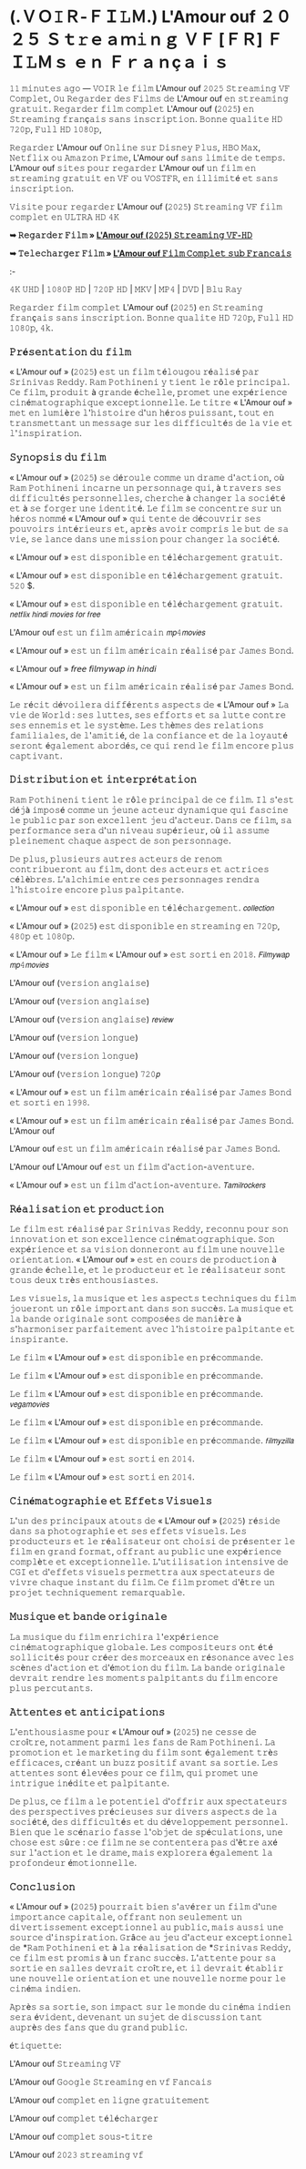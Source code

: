 # (.ＶＯ𝙸Ｒ-ＦＩ𝙻Ｍ.) L'Amour ouf ２０２５ Ｓｔ𝚛ｅａｍ𝚒ｎｇ ＶＦ [ＦＲ] ＦＩ𝙻Ｍｓ ｅｎ Ｆｒａｎçａｉｓ

𝟷𝟷 𝚖𝚒𝚗𝚞𝚝𝚎𝚜 𝚊𝚐𝚘 — 𝚅𝙾𝙸𝚁 𝚕𝚎 𝚏𝚒𝚕𝚖 L'Amour ouf 𝟸𝟶𝟸𝟻 𝚂𝚝𝚛𝚎𝚊𝚖𝚒𝚗𝚐 𝚅𝙵 𝙲𝚘𝚖𝚙𝚕𝚎𝚝, 𝙾𝚞 𝚁𝚎𝚐𝚊𝚛𝚍𝚎𝚛 𝚍𝚎𝚜 𝙵𝚒𝚕𝚖𝚜 𝚍𝚎 L'Amour ouf 𝚎𝚗 𝚜𝚝𝚛𝚎𝚊𝚖𝚒𝚗𝚐 𝚐𝚛𝚊𝚝𝚞𝚒𝚝. 𝚁𝚎𝚐𝚊𝚛𝚍𝚎𝚛 𝚏𝚒𝚕𝚖 𝚌𝚘𝚖𝚙𝚕𝚎𝚝 L'Amour ouf (𝟸𝟶𝟸𝟻) 𝚎𝚗 𝚂𝚝𝚛𝚎𝚊𝚖𝚒𝚗𝚐 𝚏𝚛𝚊𝚗ç𝚊𝚒𝚜 𝚜𝚊𝚗𝚜 𝚒𝚗𝚜𝚌𝚛𝚒𝚙𝚝𝚒𝚘𝚗. 𝙱𝚘𝚗𝚗𝚎 𝚚𝚞𝚊𝚕𝚒𝚝𝚎 𝙷𝙳 𝟽𝟸𝟶𝚙, 𝙵𝚞𝚕𝚕 𝙷𝙳 𝟷𝟶𝟾𝟶𝚙,

𝚁𝚎𝚐𝚊𝚛𝚍𝚎𝚛 L'Amour ouf 𝙾𝚗𝚕𝚒𝚗𝚎 𝚜𝚞𝚛 𝙳𝚒𝚜𝚗𝚎𝚢 𝙿𝚕𝚞𝚜, 𝙷𝙱𝙾 𝙼𝚊𝚡, 𝙽𝚎𝚝𝚏𝚕𝚒𝚡 𝚘𝚞 𝙰𝚖𝚊𝚣𝚘𝚗 𝙿𝚛𝚒𝚖𝚎, L'Amour ouf 𝚜𝚊𝚗𝚜 𝚕𝚒𝚖𝚒𝚝𝚎 𝚍𝚎 𝚝𝚎𝚖𝚙𝚜. L'Amour ouf 𝚜𝚒𝚝𝚎𝚜 𝚙𝚘𝚞𝚛 𝚛𝚎𝚐𝚊𝚛𝚍𝚎𝚛 L'Amour ouf 𝚞𝚗 𝚏𝚒𝚕𝚖 𝚎𝚗 𝚜𝚝𝚛𝚎𝚊𝚖𝚒𝚗𝚐 𝚐𝚛𝚊𝚝𝚞𝚒𝚝 𝚎𝚗 𝚅𝙵 𝚘𝚞 𝚅𝙾𝚂𝚃𝙵𝚁, 𝚎𝚗 𝚒𝚕𝚕𝚒𝚖𝚒𝚝é 𝚎𝚝 𝚜𝚊𝚗𝚜 𝚒𝚗𝚜𝚌𝚛𝚒𝚙𝚝𝚒𝚘𝚗.

𝚅𝚒𝚜𝚒𝚝𝚎 𝚙𝚘𝚞𝚛 𝚛𝚎𝚐𝚊𝚛𝚍𝚎𝚛 L'Amour ouf (𝟸𝟶𝟸𝟻) 𝚂𝚝𝚛𝚎𝚊𝚖𝚒𝚗𝚐 𝚅𝙵 𝚏𝚒𝚕𝚖 𝚌𝚘𝚖𝚙𝚕𝚎𝚝 𝚎𝚗 𝚄𝙻𝚃𝚁𝙰 𝙷𝙳 𝟺𝙺

**➥ 𝚁𝚎𝚐𝚊𝚛𝚍𝚎𝚛 𝙵𝚒𝚕𝚖 » [L'Amour ouf (𝟸𝟶𝟸𝟻) 𝚂𝚝𝚛𝚎𝚊𝚖𝚒𝚗𝚐 𝚅𝙵-𝙷𝙳](https://tinyurl.com/kjvcb9fn)**

**➥ 𝚃𝚎𝚕𝚎𝚌𝚑𝚊𝚛𝚐𝚎𝚛 𝙵𝚒𝚕𝚖 » [L'Amour ouf 𝙵𝚒𝚕𝚖 𝙲𝚘𝚖𝚙𝚕𝚎𝚝 𝚜𝚞𝚋 𝙵𝚛𝚊𝚗𝚌𝚊𝚒𝚜](https://tinyurl.com/kjvcb9fn)**

:-

𝟺𝙺 𝚄𝙷𝙳 | 𝟷𝟶𝟾𝟶𝙿 𝙷𝙳 | 𝟽𝟸𝟶𝙿 𝙷𝙳 | 𝙼𝙺𝚅 | 𝙼𝙿𝟺 | 𝙳𝚅𝙳 | 𝙱𝚕𝚞 𝚁𝚊𝚢

𝚁𝚎𝚐𝚊𝚛𝚍𝚎𝚛 𝚏𝚒𝚕𝚖 𝚌𝚘𝚖𝚙𝚕𝚎𝚝 L'Amour ouf (𝟸𝟶𝟸𝟻) 𝚎𝚗 𝚂𝚝𝚛𝚎𝚊𝚖𝚒𝚗𝚐 𝚏𝚛𝚊𝚗ç𝚊𝚒𝚜 𝚜𝚊𝚗𝚜 𝚒𝚗𝚜𝚌𝚛𝚒𝚙𝚝𝚒𝚘𝚗. 𝙱𝚘𝚗𝚗𝚎 𝚚𝚞𝚊𝚕𝚒𝚝𝚎 𝙷𝙳 𝟽𝟸𝟶𝚙, 𝙵𝚞𝚕𝚕 𝙷𝙳 𝟷𝟶𝟾𝟶𝚙, 𝟺𝚔.

### 𝙿𝚛é𝚜𝚎𝚗𝚝𝚊𝚝𝚒𝚘𝚗 𝚍𝚞 𝚏𝚒𝚕𝚖

« L'Amour ouf » (𝟸𝟶𝟸𝟻) 𝚎𝚜𝚝 𝚞𝚗 𝚏𝚒𝚕𝚖 𝚝é𝚕𝚘𝚞𝚐𝚘𝚞 𝚛é𝚊𝚕𝚒𝚜é 𝚙𝚊𝚛 𝚂𝚛𝚒𝚗𝚒𝚟𝚊𝚜 𝚁𝚎𝚍𝚍𝚢. 𝚁𝚊𝚖 𝙿𝚘𝚝𝚑𝚒𝚗𝚎𝚗𝚒 𝚢 𝚝𝚒𝚎𝚗𝚝 𝚕𝚎 𝚛ô𝚕𝚎 𝚙𝚛𝚒𝚗𝚌𝚒𝚙𝚊𝚕. 𝙲𝚎 𝚏𝚒𝚕𝚖, 𝚙𝚛𝚘𝚍𝚞𝚒𝚝 à 𝚐𝚛𝚊𝚗𝚍𝚎 é𝚌𝚑𝚎𝚕𝚕𝚎, 𝚙𝚛𝚘𝚖𝚎𝚝 𝚞𝚗𝚎 𝚎𝚡𝚙é𝚛𝚒𝚎𝚗𝚌𝚎 𝚌𝚒𝚗é𝚖𝚊𝚝𝚘𝚐𝚛𝚊𝚙𝚑𝚒𝚚𝚞𝚎 𝚎𝚡𝚌𝚎𝚙𝚝𝚒𝚘𝚗𝚗𝚎𝚕𝚕𝚎. 𝙻𝚎 𝚝𝚒𝚝𝚛𝚎 « L'Amour ouf » 𝚖𝚎𝚝 𝚎𝚗 𝚕𝚞𝚖𝚒è𝚛𝚎 𝚕'𝚑𝚒𝚜𝚝𝚘𝚒𝚛𝚎 𝚍'𝚞𝚗 𝚑é𝚛𝚘𝚜 𝚙𝚞𝚒𝚜𝚜𝚊𝚗𝚝, 𝚝𝚘𝚞𝚝 𝚎𝚗 𝚝𝚛𝚊𝚗𝚜𝚖𝚎𝚝𝚝𝚊𝚗𝚝 𝚞𝚗 𝚖𝚎𝚜𝚜𝚊𝚐𝚎 𝚜𝚞𝚛 𝚕𝚎𝚜 𝚍𝚒𝚏𝚏𝚒𝚌𝚞𝚕𝚝é𝚜 𝚍𝚎 𝚕𝚊 𝚟𝚒𝚎 𝚎𝚝 𝚕'𝚒𝚗𝚜𝚙𝚒𝚛𝚊𝚝𝚒𝚘𝚗.

### 𝚂𝚢𝚗𝚘𝚙𝚜𝚒𝚜 𝚍𝚞 𝚏𝚒𝚕𝚖

« L'Amour ouf » (𝟸𝟶𝟸𝟻) 𝚜𝚎 𝚍é𝚛𝚘𝚞𝚕𝚎 𝚌𝚘𝚖𝚖𝚎 𝚞𝚗 𝚍𝚛𝚊𝚖𝚎 𝚍'𝚊𝚌𝚝𝚒𝚘𝚗, 𝚘ù 𝚁𝚊𝚖 𝙿𝚘𝚝𝚑𝚒𝚗𝚎𝚗𝚒 𝚒𝚗𝚌𝚊𝚛𝚗𝚎 𝚞𝚗 𝚙𝚎𝚛𝚜𝚘𝚗𝚗𝚊𝚐𝚎 𝚚𝚞𝚒, à 𝚝𝚛𝚊𝚟𝚎𝚛𝚜 𝚜𝚎𝚜 𝚍𝚒𝚏𝚏𝚒𝚌𝚞𝚕𝚝é𝚜 𝚙𝚎𝚛𝚜𝚘𝚗𝚗𝚎𝚕𝚕𝚎𝚜, 𝚌𝚑𝚎𝚛𝚌𝚑𝚎 à 𝚌𝚑𝚊𝚗𝚐𝚎𝚛 𝚕𝚊 𝚜𝚘𝚌𝚒é𝚝é 𝚎𝚝 à 𝚜𝚎 𝚏𝚘𝚛𝚐𝚎𝚛 𝚞𝚗𝚎 𝚒𝚍𝚎𝚗𝚝𝚒𝚝é. 𝙻𝚎 𝚏𝚒𝚕𝚖 𝚜𝚎 𝚌𝚘𝚗𝚌𝚎𝚗𝚝𝚛𝚎 𝚜𝚞𝚛 𝚞𝚗 𝚑é𝚛𝚘𝚜 𝚗𝚘𝚖𝚖é « L'Amour ouf » 𝚚𝚞𝚒 𝚝𝚎𝚗𝚝𝚎 𝚍𝚎 𝚍é𝚌𝚘𝚞𝚟𝚛𝚒𝚛 𝚜𝚎𝚜 𝚙𝚘𝚞𝚟𝚘𝚒𝚛𝚜 𝚒𝚗𝚝é𝚛𝚒𝚎𝚞𝚛𝚜 𝚎𝚝, 𝚊𝚙𝚛è𝚜 𝚊𝚟𝚘𝚒𝚛 𝚌𝚘𝚖𝚙𝚛𝚒𝚜 𝚕𝚎 𝚋𝚞𝚝 𝚍𝚎 𝚜𝚊 𝚟𝚒𝚎, 𝚜𝚎 𝚕𝚊𝚗𝚌𝚎 𝚍𝚊𝚗𝚜 𝚞𝚗𝚎 𝚖𝚒𝚜𝚜𝚒𝚘𝚗 𝚙𝚘𝚞𝚛 𝚌𝚑𝚊𝚗𝚐𝚎𝚛 𝚕𝚊 𝚜𝚘𝚌𝚒é𝚝é.

« L'Amour ouf » 𝚎𝚜𝚝 𝚍𝚒𝚜𝚙𝚘𝚗𝚒𝚋𝚕𝚎 𝚎𝚗 𝚝é𝚕é𝚌𝚑𝚊𝚛𝚐𝚎𝚖𝚎𝚗𝚝 𝚐𝚛𝚊𝚝𝚞𝚒𝚝.

« L'Amour ouf » 𝚎𝚜𝚝 𝚍𝚒𝚜𝚙𝚘𝚗𝚒𝚋𝚕𝚎 𝚎𝚗 𝚝é𝚕é𝚌𝚑𝚊𝚛𝚐𝚎𝚖𝚎𝚗𝚝 𝚐𝚛𝚊𝚝𝚞𝚒𝚝. 𝟻𝟸𝟶 $.

« L'Amour ouf » 𝚎𝚜𝚝 𝚍𝚒𝚜𝚙𝚘𝚗𝚒𝚋𝚕𝚎 𝚎𝚗 𝚝é𝚕é𝚌𝚑𝚊𝚛𝚐𝚎𝚖𝚎𝚗𝚝 𝚐𝚛𝚊𝚝𝚞𝚒𝚝. 𝘯𝘦𝘵𝘧𝘭𝘪𝘹 𝘩𝘪𝘯𝘥𝘪 𝘮𝘰𝘷𝘪𝘦𝘴 𝘧𝘰𝘳 𝘧𝘳𝘦𝘦

L'Amour ouf 𝚎𝚜𝚝 𝚞𝚗 𝚏𝚒𝚕𝚖 𝚊𝚖é𝚛𝚒𝚌𝚊𝚒𝚗 𝘮𝘱𝟺𝘮𝘰𝘷𝘪𝘦𝘴

« L'Amour ouf » 𝚎𝚜𝚝 𝚞𝚗 𝚏𝚒𝚕𝚖 𝚊𝚖é𝚛𝚒𝚌𝚊𝚒𝚗 𝚛é𝚊𝚕𝚒𝚜é 𝚙𝚊𝚛 𝙹𝚊𝚖𝚎𝚜 𝙱𝚘𝚗𝚍.

« L'Amour ouf » 𝘧𝘳𝘦𝘦 𝘧𝘪𝘭𝘮𝘺𝘸𝘢𝘱 𝘪𝘯 𝘩𝘪𝘯𝘥𝘪

« L'Amour ouf » 𝚎𝚜𝚝 𝚞𝚗 𝚏𝚒𝚕𝚖 𝚊𝚖é𝚛𝚒𝚌𝚊𝚒𝚗 𝚛é𝚊𝚕𝚒𝚜é 𝚙𝚊𝚛 𝙹𝚊𝚖𝚎𝚜 𝙱𝚘𝚗𝚍.

𝙻𝚎 𝚛é𝚌𝚒𝚝 𝚍é𝚟𝚘𝚒𝚕𝚎𝚛𝚊 𝚍𝚒𝚏𝚏é𝚛𝚎𝚗𝚝𝚜 𝚊𝚜𝚙𝚎𝚌𝚝𝚜 𝚍𝚎 « L'Amour ouf » 𝙻𝚊 𝚟𝚒𝚎 𝚍𝚎 𝚆𝚘𝚛𝚕𝚍 : 𝚜𝚎𝚜 𝚕𝚞𝚝𝚝𝚎𝚜, 𝚜𝚎𝚜 𝚎𝚏𝚏𝚘𝚛𝚝𝚜 𝚎𝚝 𝚜𝚊 𝚕𝚞𝚝𝚝𝚎 𝚌𝚘𝚗𝚝𝚛𝚎 𝚜𝚎𝚜 𝚎𝚗𝚗𝚎𝚖𝚒𝚜 𝚎𝚝 𝚕𝚎 𝚜𝚢𝚜𝚝è𝚖𝚎. 𝙻𝚎𝚜 𝚝𝚑è𝚖𝚎𝚜 𝚍𝚎𝚜 𝚛𝚎𝚕𝚊𝚝𝚒𝚘𝚗𝚜 𝚏𝚊𝚖𝚒𝚕𝚒𝚊𝚕𝚎𝚜, 𝚍𝚎 𝚕'𝚊𝚖𝚒𝚝𝚒é, 𝚍𝚎 𝚕𝚊 𝚌𝚘𝚗𝚏𝚒𝚊𝚗𝚌𝚎 𝚎𝚝 𝚍𝚎 𝚕𝚊 𝚕𝚘𝚢𝚊𝚞𝚝é 𝚜𝚎𝚛𝚘𝚗𝚝 é𝚐𝚊𝚕𝚎𝚖𝚎𝚗𝚝 𝚊𝚋𝚘𝚛𝚍é𝚜, 𝚌𝚎 𝚚𝚞𝚒 𝚛𝚎𝚗𝚍 𝚕𝚎 𝚏𝚒𝚕𝚖 𝚎𝚗𝚌𝚘𝚛𝚎 𝚙𝚕𝚞𝚜 𝚌𝚊𝚙𝚝𝚒𝚟𝚊𝚗𝚝.

### 𝙳𝚒𝚜𝚝𝚛𝚒𝚋𝚞𝚝𝚒𝚘𝚗 𝚎𝚝 𝚒𝚗𝚝𝚎𝚛𝚙𝚛é𝚝𝚊𝚝𝚒𝚘𝚗

𝚁𝚊𝚖 𝙿𝚘𝚝𝚑𝚒𝚗𝚎𝚗𝚒 𝚝𝚒𝚎𝚗𝚝 𝚕𝚎 𝚛ô𝚕𝚎 𝚙𝚛𝚒𝚗𝚌𝚒𝚙𝚊𝚕 𝚍𝚎 𝚌𝚎 𝚏𝚒𝚕𝚖. 𝙸𝚕 𝚜'𝚎𝚜𝚝 𝚍é𝚓à 𝚒𝚖𝚙𝚘𝚜é 𝚌𝚘𝚖𝚖𝚎 𝚞𝚗 𝚓𝚎𝚞𝚗𝚎 𝚊𝚌𝚝𝚎𝚞𝚛 𝚍𝚢𝚗𝚊𝚖𝚒𝚚𝚞𝚎 𝚚𝚞𝚒 𝚏𝚊𝚜𝚌𝚒𝚗𝚎 𝚕𝚎 𝚙𝚞𝚋𝚕𝚒𝚌 𝚙𝚊𝚛 𝚜𝚘𝚗 𝚎𝚡𝚌𝚎𝚕𝚕𝚎𝚗𝚝 𝚓𝚎𝚞 𝚍'𝚊𝚌𝚝𝚎𝚞𝚛. 𝙳𝚊𝚗𝚜 𝚌𝚎 𝚏𝚒𝚕𝚖, 𝚜𝚊 𝚙𝚎𝚛𝚏𝚘𝚛𝚖𝚊𝚗𝚌𝚎 𝚜𝚎𝚛𝚊 𝚍'𝚞𝚗 𝚗𝚒𝚟𝚎𝚊𝚞 𝚜𝚞𝚙é𝚛𝚒𝚎𝚞𝚛, 𝚘ù 𝚒𝚕 𝚊𝚜𝚜𝚞𝚖𝚎 𝚙𝚕𝚎𝚒𝚗𝚎𝚖𝚎𝚗𝚝 𝚌𝚑𝚊𝚚𝚞𝚎 𝚊𝚜𝚙𝚎𝚌𝚝 𝚍𝚎 𝚜𝚘𝚗 𝚙𝚎𝚛𝚜𝚘𝚗𝚗𝚊𝚐𝚎.

𝙳𝚎 𝚙𝚕𝚞𝚜, 𝚙𝚕𝚞𝚜𝚒𝚎𝚞𝚛𝚜 𝚊𝚞𝚝𝚛𝚎𝚜 𝚊𝚌𝚝𝚎𝚞𝚛𝚜 𝚍𝚎 𝚛𝚎𝚗𝚘𝚖 𝚌𝚘𝚗𝚝𝚛𝚒𝚋𝚞𝚎𝚛𝚘𝚗𝚝 𝚊𝚞 𝚏𝚒𝚕𝚖, 𝚍𝚘𝚗𝚝 𝚍𝚎𝚜 𝚊𝚌𝚝𝚎𝚞𝚛𝚜 𝚎𝚝 𝚊𝚌𝚝𝚛𝚒𝚌𝚎𝚜 𝚌é𝚕è𝚋𝚛𝚎𝚜. 𝙻'𝚊𝚕𝚌𝚑𝚒𝚖𝚒𝚎 𝚎𝚗𝚝𝚛𝚎 𝚌𝚎𝚜 𝚙𝚎𝚛𝚜𝚘𝚗𝚗𝚊𝚐𝚎𝚜 𝚛𝚎𝚗𝚍𝚛𝚊 𝚕'𝚑𝚒𝚜𝚝𝚘𝚒𝚛𝚎 𝚎𝚗𝚌𝚘𝚛𝚎 𝚙𝚕𝚞𝚜 𝚙𝚊𝚕𝚙𝚒𝚝𝚊𝚗𝚝𝚎.

« L'Amour ouf » 𝚎𝚜𝚝 𝚍𝚒𝚜𝚙𝚘𝚗𝚒𝚋𝚕𝚎 𝚎𝚗 𝚝é𝚕é𝚌𝚑𝚊𝚛𝚐𝚎𝚖𝚎𝚗𝚝. 𝘤𝘰𝘭𝘭𝘦𝘤𝘵𝘪𝘰𝘯

« L'Amour ouf » (𝟸𝟶𝟸𝟻) 𝚎𝚜𝚝 𝚍𝚒𝚜𝚙𝚘𝚗𝚒𝚋𝚕𝚎 𝚎𝚗 𝚜𝚝𝚛𝚎𝚊𝚖𝚒𝚗𝚐 𝚎𝚗 𝟽𝟸𝟶𝚙, 𝟺𝟾𝟶𝚙 𝚎𝚝 𝟷𝟶𝟾𝟶𝚙.

« L'Amour ouf » 𝙻𝚎 𝚏𝚒𝚕𝚖 « L'Amour ouf » 𝚎𝚜𝚝 𝚜𝚘𝚛𝚝𝚒 𝚎𝚗 𝟸𝟶𝟷𝟾. 𝘍𝘪𝘭𝘮𝘺𝘸𝘢𝘱 𝘮𝘱𝟺𝘮𝘰𝘷𝘪𝘦𝘴

L'Amour ouf (𝚟𝚎𝚛𝚜𝚒𝚘𝚗 𝚊𝚗𝚐𝚕𝚊𝚒𝚜𝚎)

L'Amour ouf (𝚟𝚎𝚛𝚜𝚒𝚘𝚗 𝚊𝚗𝚐𝚕𝚊𝚒𝚜𝚎)

L'Amour ouf (𝚟𝚎𝚛𝚜𝚒𝚘𝚗 𝚊𝚗𝚐𝚕𝚊𝚒𝚜𝚎) 𝘳𝘦𝘷𝘪𝘦𝘸

L'Amour ouf (𝚟𝚎𝚛𝚜𝚒𝚘𝚗 𝚕𝚘𝚗𝚐𝚞𝚎)

L'Amour ouf (𝚟𝚎𝚛𝚜𝚒𝚘𝚗 𝚕𝚘𝚗𝚐𝚞𝚎)

L'Amour ouf (𝚟𝚎𝚛𝚜𝚒𝚘𝚗 𝚕𝚘𝚗𝚐𝚞𝚎) 𝟽𝟸𝟶𝘱

« L'Amour ouf » 𝚎𝚜𝚝 𝚞𝚗 𝚏𝚒𝚕𝚖 𝚊𝚖é𝚛𝚒𝚌𝚊𝚒𝚗 𝚛é𝚊𝚕𝚒𝚜é 𝚙𝚊𝚛 𝙹𝚊𝚖𝚎𝚜 𝙱𝚘𝚗𝚍 𝚎𝚝 𝚜𝚘𝚛𝚝𝚒 𝚎𝚗 𝟷𝟿𝟿𝟾.

« L'Amour ouf » 𝚎𝚜𝚝 𝚞𝚗 𝚏𝚒𝚕𝚖 𝚊𝚖é𝚛𝚒𝚌𝚊𝚒𝚗 𝚛é𝚊𝚕𝚒𝚜é 𝚙𝚊𝚛 𝙹𝚊𝚖𝚎𝚜 𝙱𝚘𝚗𝚍. L'Amour ouf

L'Amour ouf 𝚎𝚜𝚝 𝚞𝚗 𝚏𝚒𝚕𝚖 𝚊𝚖é𝚛𝚒𝚌𝚊𝚒𝚗 𝚛é𝚊𝚕𝚒𝚜é 𝚙𝚊𝚛 𝙹𝚊𝚖𝚎𝚜 𝙱𝚘𝚗𝚍.

L'Amour ouf L'Amour ouf 𝚎𝚜𝚝 𝚞𝚗 𝚏𝚒𝚕𝚖 𝚍'𝚊𝚌𝚝𝚒𝚘𝚗-𝚊𝚟𝚎𝚗𝚝𝚞𝚛𝚎.

« L'Amour ouf » 𝚎𝚜𝚝 𝚞𝚗 𝚏𝚒𝚕𝚖 𝚍'𝚊𝚌𝚝𝚒𝚘𝚗-𝚊𝚟𝚎𝚗𝚝𝚞𝚛𝚎. 𝘛𝘢𝘮𝘪𝘭𝘳𝘰𝘤𝘬𝘦𝘳𝘴

### 𝚁é𝚊𝚕𝚒𝚜𝚊𝚝𝚒𝚘𝚗 𝚎𝚝 𝚙𝚛𝚘𝚍𝚞𝚌𝚝𝚒𝚘𝚗

𝙻𝚎 𝚏𝚒𝚕𝚖 𝚎𝚜𝚝 𝚛é𝚊𝚕𝚒𝚜é 𝚙𝚊𝚛 𝚂𝚛𝚒𝚗𝚒𝚟𝚊𝚜 𝚁𝚎𝚍𝚍𝚢, 𝚛𝚎𝚌𝚘𝚗𝚗𝚞 𝚙𝚘𝚞𝚛 𝚜𝚘𝚗 𝚒𝚗𝚗𝚘𝚟𝚊𝚝𝚒𝚘𝚗 𝚎𝚝 𝚜𝚘𝚗 𝚎𝚡𝚌𝚎𝚕𝚕𝚎𝚗𝚌𝚎 𝚌𝚒𝚗é𝚖𝚊𝚝𝚘𝚐𝚛𝚊𝚙𝚑𝚒𝚚𝚞𝚎. 𝚂𝚘𝚗 𝚎𝚡𝚙é𝚛𝚒𝚎𝚗𝚌𝚎 𝚎𝚝 𝚜𝚊 𝚟𝚒𝚜𝚒𝚘𝚗 𝚍𝚘𝚗𝚗𝚎𝚛𝚘𝚗𝚝 𝚊𝚞 𝚏𝚒𝚕𝚖 𝚞𝚗𝚎 𝚗𝚘𝚞𝚟𝚎𝚕𝚕𝚎 𝚘𝚛𝚒𝚎𝚗𝚝𝚊𝚝𝚒𝚘𝚗. « L'Amour ouf » 𝚎𝚜𝚝 𝚎𝚗 𝚌𝚘𝚞𝚛𝚜 𝚍𝚎 𝚙𝚛𝚘𝚍𝚞𝚌𝚝𝚒𝚘𝚗 à 𝚐𝚛𝚊𝚗𝚍𝚎 é𝚌𝚑𝚎𝚕𝚕𝚎, 𝚎𝚝 𝚕𝚎 𝚙𝚛𝚘𝚍𝚞𝚌𝚝𝚎𝚞𝚛 𝚎𝚝 𝚕𝚎 𝚛é𝚊𝚕𝚒𝚜𝚊𝚝𝚎𝚞𝚛 𝚜𝚘𝚗𝚝 𝚝𝚘𝚞𝚜 𝚍𝚎𝚞𝚡 𝚝𝚛è𝚜 𝚎𝚗𝚝𝚑𝚘𝚞𝚜𝚒𝚊𝚜𝚝𝚎𝚜.

𝙻𝚎𝚜 𝚟𝚒𝚜𝚞𝚎𝚕𝚜, 𝚕𝚊 𝚖𝚞𝚜𝚒𝚚𝚞𝚎 𝚎𝚝 𝚕𝚎𝚜 𝚊𝚜𝚙𝚎𝚌𝚝𝚜 𝚝𝚎𝚌𝚑𝚗𝚒𝚚𝚞𝚎𝚜 𝚍𝚞 𝚏𝚒𝚕𝚖 𝚓𝚘𝚞𝚎𝚛𝚘𝚗𝚝 𝚞𝚗 𝚛ô𝚕𝚎 𝚒𝚖𝚙𝚘𝚛𝚝𝚊𝚗𝚝 𝚍𝚊𝚗𝚜 𝚜𝚘𝚗 𝚜𝚞𝚌𝚌è𝚜. 𝙻𝚊 𝚖𝚞𝚜𝚒𝚚𝚞𝚎 𝚎𝚝 𝚕𝚊 𝚋𝚊𝚗𝚍𝚎 𝚘𝚛𝚒𝚐𝚒𝚗𝚊𝚕𝚎 𝚜𝚘𝚗𝚝 𝚌𝚘𝚖𝚙𝚘𝚜é𝚎𝚜 𝚍𝚎 𝚖𝚊𝚗𝚒è𝚛𝚎 à 𝚜'𝚑𝚊𝚛𝚖𝚘𝚗𝚒𝚜𝚎𝚛 𝚙𝚊𝚛𝚏𝚊𝚒𝚝𝚎𝚖𝚎𝚗𝚝 𝚊𝚟𝚎𝚌 𝚕'𝚑𝚒𝚜𝚝𝚘𝚒𝚛𝚎 𝚙𝚊𝚕𝚙𝚒𝚝𝚊𝚗𝚝𝚎 𝚎𝚝 𝚒𝚗𝚜𝚙𝚒𝚛𝚊𝚗𝚝𝚎.

𝙻𝚎 𝚏𝚒𝚕𝚖 « L'Amour ouf » 𝚎𝚜𝚝 𝚍𝚒𝚜𝚙𝚘𝚗𝚒𝚋𝚕𝚎 𝚎𝚗 𝚙𝚛é𝚌𝚘𝚖𝚖𝚊𝚗𝚍𝚎.

𝙻𝚎 𝚏𝚒𝚕𝚖 « L'Amour ouf » 𝚎𝚜𝚝 𝚍𝚒𝚜𝚙𝚘𝚗𝚒𝚋𝚕𝚎 𝚎𝚗 𝚙𝚛é𝚌𝚘𝚖𝚖𝚊𝚗𝚍𝚎.

𝙻𝚎 𝚏𝚒𝚕𝚖 « L'Amour ouf » 𝚎𝚜𝚝 𝚍𝚒𝚜𝚙𝚘𝚗𝚒𝚋𝚕𝚎 𝚎𝚗 𝚙𝚛é𝚌𝚘𝚖𝚖𝚊𝚗𝚍𝚎. 𝘷𝘦𝘨𝘢𝘮𝘰𝘷𝘪𝘦𝘴

𝙻𝚎 𝚏𝚒𝚕𝚖 « L'Amour ouf » 𝚎𝚜𝚝 𝚍𝚒𝚜𝚙𝚘𝚗𝚒𝚋𝚕𝚎 𝚎𝚗 𝚙𝚛é𝚌𝚘𝚖𝚖𝚊𝚗𝚍𝚎.

𝙻𝚎 𝚏𝚒𝚕𝚖 « L'Amour ouf » 𝚎𝚜𝚝 𝚍𝚒𝚜𝚙𝚘𝚗𝚒𝚋𝚕𝚎 𝚎𝚗 𝚙𝚛é𝚌𝚘𝚖𝚖𝚊𝚗𝚍𝚎. 𝘧𝘪𝘭𝘮𝘺𝘻𝘪𝘭𝘭𝘢

𝙻𝚎 𝚏𝚒𝚕𝚖 « L'Amour ouf » 𝚎𝚜𝚝 𝚜𝚘𝚛𝚝𝚒 𝚎𝚗 𝟸𝟶𝟷𝟺.

𝙻𝚎 𝚏𝚒𝚕𝚖 « L'Amour ouf » 𝚎𝚜𝚝 𝚜𝚘𝚛𝚝𝚒 𝚎𝚗 𝟸𝟶𝟷𝟺.

### 𝙲𝚒𝚗é𝚖𝚊𝚝𝚘𝚐𝚛𝚊𝚙𝚑𝚒𝚎 𝚎𝚝 𝙴𝚏𝚏𝚎𝚝𝚜 𝚅𝚒𝚜𝚞𝚎𝚕𝚜

𝙻'𝚞𝚗 𝚍𝚎𝚜 𝚙𝚛𝚒𝚗𝚌𝚒𝚙𝚊𝚞𝚡 𝚊𝚝𝚘𝚞𝚝𝚜 𝚍𝚎 « L'Amour ouf » (𝟸𝟶𝟸𝟻) 𝚛é𝚜𝚒𝚍𝚎 𝚍𝚊𝚗𝚜 𝚜𝚊 𝚙𝚑𝚘𝚝𝚘𝚐𝚛𝚊𝚙𝚑𝚒𝚎 𝚎𝚝 𝚜𝚎𝚜 𝚎𝚏𝚏𝚎𝚝𝚜 𝚟𝚒𝚜𝚞𝚎𝚕𝚜. 𝙻𝚎𝚜 𝚙𝚛𝚘𝚍𝚞𝚌𝚝𝚎𝚞𝚛𝚜 𝚎𝚝 𝚕𝚎 𝚛é𝚊𝚕𝚒𝚜𝚊𝚝𝚎𝚞𝚛 𝚘𝚗𝚝 𝚌𝚑𝚘𝚒𝚜𝚒 𝚍𝚎 𝚙𝚛é𝚜𝚎𝚗𝚝𝚎𝚛 𝚕𝚎 𝚏𝚒𝚕𝚖 𝚎𝚗 𝚐𝚛𝚊𝚗𝚍 𝚏𝚘𝚛𝚖𝚊𝚝, 𝚘𝚏𝚏𝚛𝚊𝚗𝚝 𝚊𝚞 𝚙𝚞𝚋𝚕𝚒𝚌 𝚞𝚗𝚎 𝚎𝚡𝚙é𝚛𝚒𝚎𝚗𝚌𝚎 𝚌𝚘𝚖𝚙𝚕è𝚝𝚎 𝚎𝚝 𝚎𝚡𝚌𝚎𝚙𝚝𝚒𝚘𝚗𝚗𝚎𝚕𝚕𝚎. 𝙻'𝚞𝚝𝚒𝚕𝚒𝚜𝚊𝚝𝚒𝚘𝚗 𝚒𝚗𝚝𝚎𝚗𝚜𝚒𝚟𝚎 𝚍𝚎 𝙲𝙶𝙸 𝚎𝚝 𝚍'𝚎𝚏𝚏𝚎𝚝𝚜 𝚟𝚒𝚜𝚞𝚎𝚕𝚜 𝚙𝚎𝚛𝚖𝚎𝚝𝚝𝚛𝚊 𝚊𝚞𝚡 𝚜𝚙𝚎𝚌𝚝𝚊𝚝𝚎𝚞𝚛𝚜 𝚍𝚎 𝚟𝚒𝚟𝚛𝚎 𝚌𝚑𝚊𝚚𝚞𝚎 𝚒𝚗𝚜𝚝𝚊𝚗𝚝 𝚍𝚞 𝚏𝚒𝚕𝚖. 𝙲𝚎 𝚏𝚒𝚕𝚖 𝚙𝚛𝚘𝚖𝚎𝚝 𝚍'ê𝚝𝚛𝚎 𝚞𝚗 𝚙𝚛𝚘𝚓𝚎𝚝 𝚝𝚎𝚌𝚑𝚗𝚒𝚚𝚞𝚎𝚖𝚎𝚗𝚝 𝚛𝚎𝚖𝚊𝚛𝚚𝚞𝚊𝚋𝚕𝚎.

### 𝙼𝚞𝚜𝚒𝚚𝚞𝚎 𝚎𝚝 𝚋𝚊𝚗𝚍𝚎 𝚘𝚛𝚒𝚐𝚒𝚗𝚊𝚕𝚎

𝙻𝚊 𝚖𝚞𝚜𝚒𝚚𝚞𝚎 𝚍𝚞 𝚏𝚒𝚕𝚖 𝚎𝚗𝚛𝚒𝚌𝚑𝚒𝚛𝚊 𝚕'𝚎𝚡𝚙é𝚛𝚒𝚎𝚗𝚌𝚎 𝚌𝚒𝚗é𝚖𝚊𝚝𝚘𝚐𝚛𝚊𝚙𝚑𝚒𝚚𝚞𝚎 𝚐𝚕𝚘𝚋𝚊𝚕𝚎. 𝙻𝚎𝚜 𝚌𝚘𝚖𝚙𝚘𝚜𝚒𝚝𝚎𝚞𝚛𝚜 𝚘𝚗𝚝 é𝚝é 𝚜𝚘𝚕𝚕𝚒𝚌𝚒𝚝é𝚜 𝚙𝚘𝚞𝚛 𝚌𝚛é𝚎𝚛 𝚍𝚎𝚜 𝚖𝚘𝚛𝚌𝚎𝚊𝚞𝚡 𝚎𝚗 𝚛é𝚜𝚘𝚗𝚊𝚗𝚌𝚎 𝚊𝚟𝚎𝚌 𝚕𝚎𝚜 𝚜𝚌è𝚗𝚎𝚜 𝚍'𝚊𝚌𝚝𝚒𝚘𝚗 𝚎𝚝 𝚍'é𝚖𝚘𝚝𝚒𝚘𝚗 𝚍𝚞 𝚏𝚒𝚕𝚖. 𝙻𝚊 𝚋𝚊𝚗𝚍𝚎 𝚘𝚛𝚒𝚐𝚒𝚗𝚊𝚕𝚎 𝚍𝚎𝚟𝚛𝚊𝚒𝚝 𝚛𝚎𝚗𝚍𝚛𝚎 𝚕𝚎𝚜 𝚖𝚘𝚖𝚎𝚗𝚝𝚜 𝚙𝚊𝚕𝚙𝚒𝚝𝚊𝚗𝚝𝚜 𝚍𝚞 𝚏𝚒𝚕𝚖 𝚎𝚗𝚌𝚘𝚛𝚎 𝚙𝚕𝚞𝚜 𝚙𝚎𝚛𝚌𝚞𝚝𝚊𝚗𝚝𝚜.

### 𝙰𝚝𝚝𝚎𝚗𝚝𝚎𝚜 𝚎𝚝 𝚊𝚗𝚝𝚒𝚌𝚒𝚙𝚊𝚝𝚒𝚘𝚗𝚜

𝙻'𝚎𝚗𝚝𝚑𝚘𝚞𝚜𝚒𝚊𝚜𝚖𝚎 𝚙𝚘𝚞𝚛 « L'Amour ouf » (𝟸𝟶𝟸𝟻) 𝚗𝚎 𝚌𝚎𝚜𝚜𝚎 𝚍𝚎 𝚌𝚛𝚘î𝚝𝚛𝚎, 𝚗𝚘𝚝𝚊𝚖𝚖𝚎𝚗𝚝 𝚙𝚊𝚛𝚖𝚒 𝚕𝚎𝚜 𝚏𝚊𝚗𝚜 𝚍𝚎 𝚁𝚊𝚖 𝙿𝚘𝚝𝚑𝚒𝚗𝚎𝚗𝚒. 𝙻𝚊 𝚙𝚛𝚘𝚖𝚘𝚝𝚒𝚘𝚗 𝚎𝚝 𝚕𝚎 𝚖𝚊𝚛𝚔𝚎𝚝𝚒𝚗𝚐 𝚍𝚞 𝚏𝚒𝚕𝚖 𝚜𝚘𝚗𝚝 é𝚐𝚊𝚕𝚎𝚖𝚎𝚗𝚝 𝚝𝚛è𝚜 𝚎𝚏𝚏𝚒𝚌𝚊𝚌𝚎𝚜, 𝚌𝚛é𝚊𝚗𝚝 𝚞𝚗 𝚋𝚞𝚣𝚣 𝚙𝚘𝚜𝚒𝚝𝚒𝚏 𝚊𝚟𝚊𝚗𝚝 𝚜𝚊 𝚜𝚘𝚛𝚝𝚒𝚎. 𝙻𝚎𝚜 𝚊𝚝𝚝𝚎𝚗𝚝𝚎𝚜 𝚜𝚘𝚗𝚝 é𝚕𝚎𝚟é𝚎𝚜 𝚙𝚘𝚞𝚛 𝚌𝚎 𝚏𝚒𝚕𝚖, 𝚚𝚞𝚒 𝚙𝚛𝚘𝚖𝚎𝚝 𝚞𝚗𝚎 𝚒𝚗𝚝𝚛𝚒𝚐𝚞𝚎 𝚒𝚗é𝚍𝚒𝚝𝚎 𝚎𝚝 𝚙𝚊𝚕𝚙𝚒𝚝𝚊𝚗𝚝𝚎.

𝙳𝚎 𝚙𝚕𝚞𝚜, 𝚌𝚎 𝚏𝚒𝚕𝚖 𝚊 𝚕𝚎 𝚙𝚘𝚝𝚎𝚗𝚝𝚒𝚎𝚕 𝚍'𝚘𝚏𝚏𝚛𝚒𝚛 𝚊𝚞𝚡 𝚜𝚙𝚎𝚌𝚝𝚊𝚝𝚎𝚞𝚛𝚜 𝚍𝚎𝚜 𝚙𝚎𝚛𝚜𝚙𝚎𝚌𝚝𝚒𝚟𝚎𝚜 𝚙𝚛é𝚌𝚒𝚎𝚞𝚜𝚎𝚜 𝚜𝚞𝚛 𝚍𝚒𝚟𝚎𝚛𝚜 𝚊𝚜𝚙𝚎𝚌𝚝𝚜 𝚍𝚎 𝚕𝚊 𝚜𝚘𝚌𝚒é𝚝é, 𝚍𝚎𝚜 𝚍𝚒𝚏𝚏𝚒𝚌𝚞𝚕𝚝é𝚜 𝚎𝚝 𝚍𝚞 𝚍é𝚟𝚎𝚕𝚘𝚙𝚙𝚎𝚖𝚎𝚗𝚝 𝚙𝚎𝚛𝚜𝚘𝚗𝚗𝚎𝚕. 𝙱𝚒𝚎𝚗 𝚚𝚞𝚎 𝚕𝚎 𝚜𝚌é𝚗𝚊𝚛𝚒𝚘 𝚏𝚊𝚜𝚜𝚎 𝚕'𝚘𝚋𝚓𝚎𝚝 𝚍𝚎 𝚜𝚙é𝚌𝚞𝚕𝚊𝚝𝚒𝚘𝚗𝚜, 𝚞𝚗𝚎 𝚌𝚑𝚘𝚜𝚎 𝚎𝚜𝚝 𝚜û𝚛𝚎 : 𝚌𝚎 𝚏𝚒𝚕𝚖 𝚗𝚎 𝚜𝚎 𝚌𝚘𝚗𝚝𝚎𝚗𝚝𝚎𝚛𝚊 𝚙𝚊𝚜 𝚍'ê𝚝𝚛𝚎 𝚊𝚡é 𝚜𝚞𝚛 𝚕'𝚊𝚌𝚝𝚒𝚘𝚗 𝚎𝚝 𝚕𝚎 𝚍𝚛𝚊𝚖𝚎, 𝚖𝚊𝚒𝚜 𝚎𝚡𝚙𝚕𝚘𝚛𝚎𝚛𝚊 é𝚐𝚊𝚕𝚎𝚖𝚎𝚗𝚝 𝚕𝚊 𝚙𝚛𝚘𝚏𝚘𝚗𝚍𝚎𝚞𝚛 é𝚖𝚘𝚝𝚒𝚘𝚗𝚗𝚎𝚕𝚕𝚎.

### 𝙲𝚘𝚗𝚌𝚕𝚞𝚜𝚒𝚘𝚗

« L'Amour ouf » (𝟸𝟶𝟸𝟻) 𝚙𝚘𝚞𝚛𝚛𝚊𝚒𝚝 𝚋𝚒𝚎𝚗 𝚜'𝚊𝚟é𝚛𝚎𝚛 𝚞𝚗 𝚏𝚒𝚕𝚖 𝚍'𝚞𝚗𝚎 𝚒𝚖𝚙𝚘𝚛𝚝𝚊𝚗𝚌𝚎 𝚌𝚊𝚙𝚒𝚝𝚊𝚕𝚎, 𝚘𝚏𝚏𝚛𝚊𝚗𝚝 𝚗𝚘𝚗 𝚜𝚎𝚞𝚕𝚎𝚖𝚎𝚗𝚝 𝚞𝚗 𝚍𝚒𝚟𝚎𝚛𝚝𝚒𝚜𝚜𝚎𝚖𝚎𝚗𝚝 𝚎𝚡𝚌𝚎𝚙𝚝𝚒𝚘𝚗𝚗𝚎𝚕 𝚊𝚞 𝚙𝚞𝚋𝚕𝚒𝚌, 𝚖𝚊𝚒𝚜 𝚊𝚞𝚜𝚜𝚒 𝚞𝚗𝚎 𝚜𝚘𝚞𝚛𝚌𝚎 𝚍'𝚒𝚗𝚜𝚙𝚒𝚛𝚊𝚝𝚒𝚘𝚗. 𝙶𝚛â𝚌𝚎 𝚊𝚞 𝚓𝚎𝚞 𝚍'𝚊𝚌𝚝𝚎𝚞𝚛 𝚎𝚡𝚌𝚎𝚙𝚝𝚒𝚘𝚗𝚗𝚎𝚕 𝚍𝚎 *𝚁𝚊𝚖 𝙿𝚘𝚝𝚑𝚒𝚗𝚎𝚗𝚒 𝚎𝚝 à 𝚕𝚊 𝚛é𝚊𝚕𝚒𝚜𝚊𝚝𝚒𝚘𝚗 𝚍𝚎 *𝚂𝚛𝚒𝚗𝚒𝚟𝚊𝚜 𝚁𝚎𝚍𝚍𝚢, 𝚌𝚎 𝚏𝚒𝚕𝚖 𝚎𝚜𝚝 𝚙𝚛𝚘𝚖𝚒𝚜 à 𝚞𝚗 𝚏𝚛𝚊𝚗𝚌 𝚜𝚞𝚌𝚌è𝚜. 𝙻'𝚊𝚝𝚝𝚎𝚗𝚝𝚎 𝚙𝚘𝚞𝚛 𝚜𝚊 𝚜𝚘𝚛𝚝𝚒𝚎 𝚎𝚗 𝚜𝚊𝚕𝚕𝚎𝚜 𝚍𝚎𝚟𝚛𝚊𝚒𝚝 𝚌𝚛𝚘î𝚝𝚛𝚎, 𝚎𝚝 𝚒𝚕 𝚍𝚎𝚟𝚛𝚊𝚒𝚝 é𝚝𝚊𝚋𝚕𝚒𝚛 𝚞𝚗𝚎 𝚗𝚘𝚞𝚟𝚎𝚕𝚕𝚎 𝚘𝚛𝚒𝚎𝚗𝚝𝚊𝚝𝚒𝚘𝚗 𝚎𝚝 𝚞𝚗𝚎 𝚗𝚘𝚞𝚟𝚎𝚕𝚕𝚎 𝚗𝚘𝚛𝚖𝚎 𝚙𝚘𝚞𝚛 𝚕𝚎 𝚌𝚒𝚗é𝚖𝚊 𝚒𝚗𝚍𝚒𝚎𝚗.

𝙰𝚙𝚛è𝚜 𝚜𝚊 𝚜𝚘𝚛𝚝𝚒𝚎, 𝚜𝚘𝚗 𝚒𝚖𝚙𝚊𝚌𝚝 𝚜𝚞𝚛 𝚕𝚎 𝚖𝚘𝚗𝚍𝚎 𝚍𝚞 𝚌𝚒𝚗é𝚖𝚊 𝚒𝚗𝚍𝚒𝚎𝚗 𝚜𝚎𝚛𝚊 é𝚟𝚒𝚍𝚎𝚗𝚝, 𝚍𝚎𝚟𝚎𝚗𝚊𝚗𝚝 𝚞𝚗 𝚜𝚞𝚓𝚎𝚝 𝚍𝚎 𝚍𝚒𝚜𝚌𝚞𝚜𝚜𝚒𝚘𝚗 𝚝𝚊𝚗𝚝 𝚊𝚞𝚙𝚛è𝚜 𝚍𝚎𝚜 𝚏𝚊𝚗𝚜 𝚚𝚞𝚎 𝚍𝚞 𝚐𝚛𝚊𝚗𝚍 𝚙𝚞𝚋𝚕𝚒𝚌.

é𝚝𝚒𝚚𝚞𝚎𝚝𝚝𝚎:

L'Amour ouf 𝚂𝚝𝚛𝚎𝚊𝚖𝚒𝚗𝚐 𝚅𝙵

L'Amour ouf 𝙶𝚘𝚘𝚐𝚕𝚎 𝚂𝚝𝚛𝚎𝚊𝚖𝚒𝚗𝚐 𝚎𝚗 𝚟𝚏 𝙵𝚊𝚗𝚌𝚊𝚒𝚜

L'Amour ouf 𝚌𝚘𝚖𝚙𝚕𝚎𝚝 𝚎𝚗 𝚕𝚒𝚐𝚗𝚎 𝚐𝚛𝚊𝚝𝚞𝚒𝚝𝚎𝚖𝚎𝚗𝚝

L'Amour ouf 𝚌𝚘𝚖𝚙𝚕𝚎𝚝 𝚝é𝚕é𝚌𝚑𝚊𝚛𝚐𝚎𝚛

L'Amour ouf 𝚌𝚘𝚖𝚙𝚕𝚎𝚝 𝚜𝚘𝚞𝚜-𝚝𝚒𝚝𝚛𝚎

L'Amour ouf 𝟸𝟶𝟸𝟹 𝚜𝚝𝚛𝚎𝚊𝚖𝚒𝚗𝚐 𝚟𝚏
